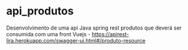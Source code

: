 # api_produtos
Desenvolvimento de uma api  Java spring rest produtos que deverá ser consumida com uma front Vuejs - https://apirest-lira.herokuapp.com/swagger-ui.html#/produto-resource
